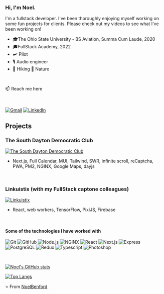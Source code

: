 

### Hi, I'm Noel.

I'm a fullstack developer. I've been thoroughly enjoying myself working on some fun projects for clients. Please check out my videos to see what I've been working on!

- 🎓The Ohio State University - BS Aviation, Summa Cum Laude, 2020
- 🎓FullStack Academy, 2022
-  :small_airplane: Pilot
-  :studio_microphone: Audio engineer
-  :hiking_boot: Hiking :bear: Nature

<br/>

:mailbox: Reach me here

<br/>

[![Gmail](https://img.shields.io/badge/-GMAIL-D14836?style=for-the-badge&logo=gmail&logoColor=white)](mailto:noel.benford@gmail.com)
[![LinkedIn](https://img.shields.io/badge/-LINKEDIN-0077B5?style=for-the-badge&logo=linkedin&logoColor=white)](https://www.linkedin.com/in/noelbenford/)

## Projects

### The South Dayton Democratic Club
[![The South Dayton Democratic Club](https://img.youtube.com/vi/7484H1VmOJE/0.jpg)](https://www.youtube.com/watch?v=7484H1VmOJE)

- Next.js, Full Calendar, MUI, Tailwind, SWR, infinite scroll, reCaptcha, PWA, PM2, NGINX, Google Maps, dayjs
<br/>


### Linkuistix (with my FullStack captone colleagues)
[![Linkuistix](https://img.youtube.com/vi/GvZ8XhF3Jz4/0.jpg)](https://www.youtube.com/watch?v=GvZ8XhF3Jz4)

- React, web workers, TensorFlow, PixiJS, Firebase
<br/>

#### Some of the technologies I have worked with

![Git](https://img.shields.io/badge/GIT-E44C30?style=for-the-badge&logo=git&logoColor=white)
![GitHub](https://img.shields.io/badge/GitHub-100000?style=for-the-badge&logo=github&logoColor=white)
![Node.js](https://img.shields.io/badge/Node.js-339933?style=for-the-badge&logo=nodedotjs&logoColor=white)
![NGINX](https://img.shields.io/badge/Nginx-009639?style=for-the-badge&logo=nginx&logoColor=white)
![React](https://img.shields.io/badge/React-20232A?style=for-the-badge&logo=react&logoColor=61DAFB)
![Next.js](https://img.shields.io/badge/next.js-000000?style=for-the-badge&logo=nextdotjs&logoColor=white)
![Express](https://img.shields.io/badge/Express.js-000000?style=for-the-badge&logo=express&logoColor=white)
![PostgreSQL](https://img.shields.io/badge/PostgreSQL-316192?style=for-the-badge&logo=postgresql&logoColor=white)
![Redux](https://img.shields.io/badge/Redux-593D88?style=for-the-badge&logo=redux&logoColor=white)
![Typescript](https://img.shields.io/badge/TypeScript-007ACC?style=for-the-badge&logo=typescript&logoColor=white)
![Photoshop](https://img.shields.io/badge/Adobe%20Photoshop-31A8FF?style=for-the-badge&logo=Adobe%20Photoshop&logoColor=black)

<br/>

[![Noel's GitHub stats](https://github-readme-stats.vercel.app/api?username=nbenford&count_private=true&show_icons=true&theme=radical)](https://github.com/nbenford/github-readme-stats)

[![Top Langs](https://github-readme-stats.vercel.app/api/top-langs/?username=nbenford&layout=donutd&theme=radical)](https://github.com/nbenford/github-readme-stats)

⭐️ From [NoelBenford](https://github.com/nbenford)
